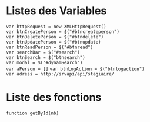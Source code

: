 # Listes des Variables
`var httpRequest = new XMLHttpRequest()`  
`var btnCreatePerson = $("#btncreateperson")`  
`var btnDeletePerson = $("#btndelete")`  
`var btnUpdatePerson = $("#btnupdate)`  
`var btnReadPerson = $("#btnread")`  
`var searchBar = $("#search")`  
`var btnSearch = $("btnsearch")`  
`var modal = $("#dynamSearch")`  
`var aPerson = []`
`var btnLogAction = $("btnlogaction")`  
`var adress = http://srvapi/api/stagiaire/`
# Liste des fonctions
`function getById(nb)`  
